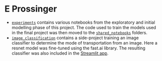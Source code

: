 # E Prossinger
- [`experiments`](experiments) contains various notebooks from the exploratory and initial modelling phase of this project. The code used to train the models used in the final project was then moved to the [`shared_notebooks`](../../shared_notebooks/) folders.
- [`image_classification`](image_classification) contains a side-project training an image classifier to determine the mode of transportation from an image. Here a resnet model was fine-tuned using the fast.ai library. The resulting classifier was also included in the [Streamlit app](https://carbonfeet.streamlit.app).